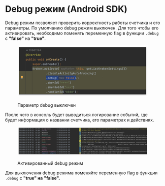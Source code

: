 # Debug режим (Android SDK)

Debug режим позволяет проверить корректность работы счетчика и его параметры. По умолчанию debug режим выключен. Для того чтобы его активировать, необходимо поменять переменную flag в функции `.debug` с **"false"** на **"true"**.

<figure><img src="../../.gitbook/assets/дебаг android 1.1.png" alt=""><figcaption><p>Параметр debug выключен</p></figcaption></figure>

После чего в консоль будет выводиться логирование событий, где будет информация о названии счетчика, его параметрах и действиях.&#x20;

<figure><img src="../../.gitbook/assets/дебаг android 2.png" alt=""><figcaption><p>Активированный debug режим</p></figcaption></figure>

Для выключения debug режима поменяйте переменную flag в функции `.debug` с **"true" на** **"false".**
